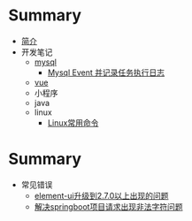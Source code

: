 # Summary
* [简介](README.md)
* 开发笔记
    * [mysql](./dev/mysql/mysql.md)
        * [Mysql Event 并记录任务执行日志](./dev/mysql/mysql1.md)
    * [vue](./dev/vue/vue.md)
    * 小程序
    * java
    * linux
        * [Linux常用命令](./dev/linux/常用命令.md)
# Summary
* 常见错误
    * [element-ui升级到2.7.0以上出现的问题](./qa/element-ui升级需要对jsx支持.md)
    * [解决springboot项目请求出现非法字符问题](./qa/解决springboot项目请求出现非法字符问题.md)